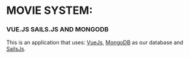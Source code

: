 # MOVIE SYSTEM:
### VUE.JS SAILS.JS AND MONGODB

This is an application that uses: [VueJs](https://vuejs.org), [MongoDB](https://www.mongodb.com) as our database and [SailsJs](http://sailsjs.org).
